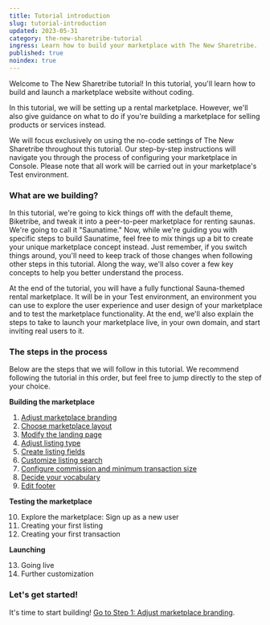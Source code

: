 ```yaml
---
title: Tutorial introduction
slug: tutorial-introduction
updated: 2023-05-31
category: the-new-sharetribe-tutorial
ingress: Learn how to build your marketplace with The New Sharetribe.
published: true
noindex: true
---
```


Welcome to The New Sharetribe tutorial! In this tutorial, you'll learn
how to build and launch a marketplace website without coding.

In this tutorial, we will be setting up a rental marketplace. However,
we'll also give guidance on what to do if you're building a marketplace
for selling products or services instead.

We will focus exclusively on using the no-code settings of The New
Sharetribe throughout this tutorial. Our step-by-step instructions will
navigate you through the process of configuring your marketplace in
Console. Please note that all work will be carried out in your
marketplace's Test environment.

### What are we building?

In this tutorial, we're going to kick things off with the default theme,
Biketribe, and tweak it into a peer-to-peer marketplace for renting
saunas. We're going to call it "Saunatime." Now, while we're guiding you
with specific steps to build Saunatime, feel free to mix things up a bit
to create your unique marketplace concept instead. Just remember, if you
switch things around, you'll need to keep track of those changes when
following other steps in this tutorial. Along the way, we'll also cover
a few key concepts to help you better understand the process.

At the end of the tutorial, you will have a fully functional
Sauna-themed rental marketplace. It will be in your Test environment, an
environment you can use to explore the user experience and user design
of your marketplace and to test the marketplace functionality. At the
end, we'll also explain the steps to take to launch your marketplace
live, in your own domain, and start inviting real users to it.

### The steps in the process

Below are the steps that we will follow in this tutorial. We recommend
following the tutorial in this order, but feel free to jump directly to
the step of your choice.

**Building the marketplace**

1. [Adjust marketplace branding](../tutorial-marketplace-branding)
2. [Choose marketplace layout](../tutorial-marketplace-layout)
3. [Modify the landing page](../tutorial-landing-page)
4. [Adjust listing type](../tutorial-listing-type)
5. [Create listing fields](../tutorial-listing-fields)
6. [Customize listing search](../tutorial-listing-search)
7. [Configure commission and minimum transaction size](../tutorial-commission-tx-size)
8. [Decide your vocabulary](../tutorial-vocabulary)
9. [Edit footer](../tutorial-footer)

**Testing the marketplace**

10. Explore the marketplace: Sign up as a new user
11. Creating your first listing
12. Creating your first transaction

**Launching**

13. Going live
14. Further customization

### Let's get started!

It's time to start building!
[Go to Step 1: Adjust marketplace branding](../tutorial-marketplace-branding).
